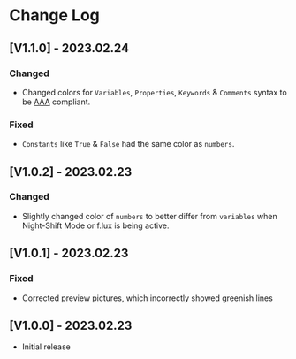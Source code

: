 # Change Log

## [V1.1.0] - 2023.02.24

### Changed

- Changed colors for `Variables`, `Properties`, `Keywords` & `Comments` syntax to be
  [AAA](https://www.w3.org/TR/UNDERSTANDING-WCAG20/visual-audio-contrast-contrast.html)
  compliant.

### Fixed

- `Constants` like `True` & `False` had the same color as `numbers`.

## [V1.0.2] - 2023.02.23

### Changed

- Slightly changed color of `numbers` to better differ from `variables` when Night-Shift
  Mode or f.lux is being active.

## [V1.0.1] - 2023.02.23

### Fixed

- Corrected preview pictures, which incorrectly showed greenish lines

## [V1.0.0] - 2023.02.23

- Initial release
